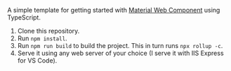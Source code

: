 A simple template for getting started with [Material Web Component](https://github.com/material-components/material-web) using TypeScript.

1. Clone this repository.
2. Run `npm install`.
3. Run `npm run build` to build the project. This in turn runs `npx rollup -c`.
4. Serve it using any web server of your choice (I serve it with IIS Express for VS Code).